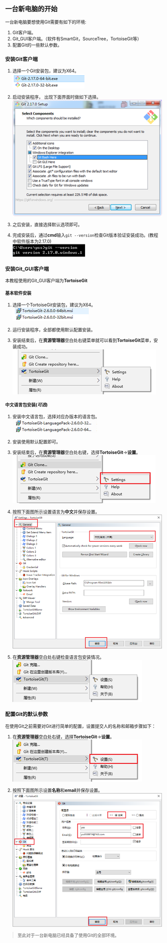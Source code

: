 ## 一台新电脑的开始

一台新电脑要想使用Git需要有如下的环境:
1.  Git客户端。  
1.  Git_GUI客户端。（软件有SmartGit，SourceTree，TortoiseGit等）
1.  配置Git的一些默认参数。

### 安装Git客户端

1. 选择一个Git安装包，建议为X64。  
![git_install001](./img/git_install001.png)

1. 启动安装程序， 出现下面界面时做如下选择。  
![git_install002](./img/git_install002.png)

1. 之后安装，直接选择默认选项即可。

1. 完成安装后，通过**cmd**输入`git --version`检查Git版本验证安装成功。(教程中软件版本为2.17.0)  
![git_install003](./img/git_install003.png)

### 安装Git_GUI客户端

本教程使用的Git_GUI客户端为**TortoiseGit**

#### 基本软件安装

1. 选择一个TortoiseGit安装包，建议为X64。  
![git_install004](./img/git_install004.png)

1. 运行安装程序，全部都使用默认配置安装。

1. 安装结束后，在**资源管理器**空白处右键菜单就可以看到**TortoiseGit**菜单，安装成功。
![git_install005](./img/git_install005.png)

#### 中文语言包安装(*可选*)

1. 安装中文语言包，选择对应办版本的语言包。  
![git_install006](./img/git_install006.png)

1. 安装使用默认配置即可。  

1. 安装结束后，在**资源管理器**空白处右键，选择**TortoiseGit**->**设置**。  
![git_install007](./img/git_install007.png)

1. 按照下面图所示设置语言为**中文**并保存设置。  
![git_install008](./img/git_install008.png)

1. 在**资源管理器**空白处右键检查语言包安装情况。  
![git_install009](./img/git_install009.png)

### 配置Git的默认参数

在使用Git之前需要对Git进行简单的配置，设置提交人的名称和邮箱步骤如下：
1. 在**资源管理器**空白处右键，选择**TortoiseGit**->**设置**。  
![git_install010](./img/git_install010.png)

1. 按照下面图所示设置**名称**和**email**并保存设置。  
![git_install011](./img/git_install011.png)

> 至此对于一台新电脑已经具备了使用Git的全部环境。
